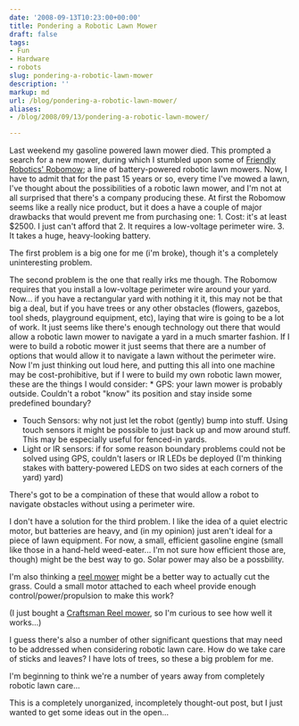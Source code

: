 ```yaml
---
date: '2008-09-13T10:23:00+00:00'
title: Pondering a Robotic Lawn Mower
draft: false
tags:
- Fun
- Hardware
- robots
slug: pondering-a-robotic-lawn-mower
description: ''
markup: md
url: /blog/pondering-a-robotic-lawn-mower/
aliases:
- /blog/2008/09/13/pondering-a-robotic-lawn-mower/

---
```


Last weekend my gasoline powered lawn mower died. This prompted a search for a new mower, during which I stumbled upon some of [Friendly Robotics' Robomow](http://www.friendlyrobotics.com/); a line of battery-powered robotic lawn mowers. Now, I have to admit that for the past 15 years or so, every time I've mowed a lawn, I've thought about the possibilities of a robotic lawn mower, and I'm not at all surprised that there's a company producing these. At first the Robomow seems like a really nice product, but it does a have a couple of major drawbacks that would prevent me from purchasing one: 1. Cost: it's at least $2500. I just can't afford that
2. It requires a low-voltage perimeter wire.
3. It takes a huge, heavy-looking battery.

 The first problem is a big one for me (i'm broke), though it's a completely uninteresting problem.  
  
The second problem is the one that really irks me though. The Robomow requires that you install a low-voltage perimeter wire around your yard. Now... if you have a rectangular yard with nothing it it, this may not be that big a deal, but if you have trees or any other obstacles (flowers, gazebos, tool sheds, playground equipment, etc), laying that wire is going to be a lot of work. It just seems like there's enough technology out there that would allow a robotic lawn mower to navigate a yard in a much smarter fashion. If I were to build a robotic mower it just seems that there are a number of options that would allow it to navigate a lawn without the perimeter wire. Now I'm just thinking out loud here, and putting this all into one machine may be cost-prohibitive, but if I were to build my own robotic lawn mower, these are the things I would consider: * GPS: your lawn mower is probably outside. Couldn't a robot "know" its position and stay inside some predefined boundary?
* Touch Sensors: why not just let the robot (gently) bump into stuff. Using touch sensors it might be possible to just back up and mow around stuff. This may be especially useful for fenced-in yards.
* Light or IR sensors: if for some reason boundary problems could not be solved using GPS, couldn't lasers or IR LEDs be deployed (I'm thinking stakes with battery-powered LEDS on two sides at each corners of the yard) yard)

There's got to be a compination of these that would allow a robot to navigate obstacles without using a perimeter wire.  
  
  
I don't have a solution for the third problem. I like the idea of a quiet electric motor, but batteries are heavy, and (in my opinion) just aren't ideal for a piece of lawn equipment. For now, a small, efficient gasoline engine (small like those in a hand-held weed-eater... I'm not sure how efficient those are, though) might be the best way to go. Solar power may also be a possbility.  
  
I'm also thinking a [reel mower](http://en.wikipedia.org/wiki/Lawn_mower#Reel_.28cylinder.29_mowers) might be a better way to actually cut the grass. Could a small motor attached to each wheel provide enough control/power/propulsion to make this work?  
  
(I just bought a [Craftsman Reel mower](http://www.sears.com/shc/s/p_10153_12605_07137619000P?mv=rr), so I'm curious to see how well it works...)  
  
I guess there's also a number of other significant questions that may need to be addressed when considering robotic lawn care. How do we take care of sticks and leaves? I have lots of trees, so these a big problem for me.  
  
I'm beginning to think we're a number of years away from completely robotic lawn care...  
  
This is a completely unorganized, incompletely thought-out post, but I just wanted to get some ideas out in the open...
